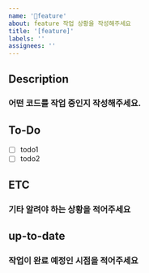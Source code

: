 ```yaml
---
name: '📒feature'
about: feature 작업 상황을 작성해주세요
title: '[feature]'
labels: ''
assignees: ''
---
```


## Description

### 어떤 코드를 작업 중인지 작성해주세요.

## To-Do

-   [ ] todo1
-   [ ] todo2

## ETC

### 기타 알려야 하는 상황을 적어주세요

## up-to-date

### 작업이 완료 예정인 시점을 적어주세요
